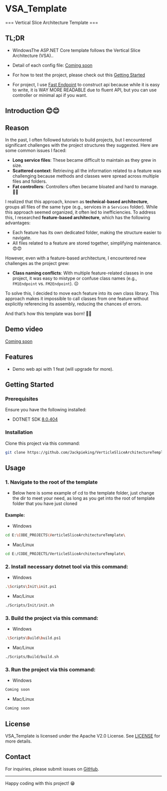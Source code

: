# VSA_Template

=== Vertical Slice Architecture Template ===

## TL;DR

- WindowsThe ASP.NET Core template follows the Vertical Slice Architecture (VSA)..

- Detail of each config file: [Coming soon]()

- For how to test the project, please check out this [Getting Started](#getting-started)

- For project, I use [Fast Endpoint](https://fast-endpoints.com/) to construct api because while it is easy to write, it is WAY MORE READABLE due to fluent API, but you can use controller or minimal api if you want.

## Introduction 😊😊

## Reason

In the past, I often followed tutorials to build projects, but I encountered significant challenges with the project structures they suggested. Here are some common issues I faced:

- **Long service files**: These became difficult to maintain as they grew in size.
- **Scattered context**: Retrieving all the information related to a feature was challenging because methods and classes were spread across multiple files and folders.
- **Fat controllers**: Controllers often became bloated and hard to manage. 🤦‍♂️

I realized that this approach, known as **technical-based architecture**, groups all files of the same type (e.g., services in a `Services` folder). While this approach seemed organized, it often led to inefficiencies. To address this, I researched **feature-based architecture**, which has the following advantages:

- Each feature has its own dedicated folder, making the structure easier to navigate.
- All files related to a feature are stored together, simplifying maintenance. 😍😍

However, even with a feature-based architecture, I encountered new challenges as the project grew:

- **Class naming conflicts**: With multiple feature-related classes in one project, it was easy to mistype or confuse class names (e.g., `FM1Endpoint` vs. `FM2Endpoint`). ☹️

To solve this, I decided to move each feature into its own class library. This approach makes it impossible to call classes from one feature without explicitly referencing its assembly, reducing the chances of errors.

And that’s how this template was born! 🤣🤣

## Demo video

[Coming soon]()

## Features

- Demo web api with 1 feat (will upgrade for more).

## Getting Started

### Prerequisites

Ensure you have the following installed:

- DOTNET SDK [8.0.404](https://dotnet.microsoft.com/en-us/download/dotnet/8.0)

### Installation

Clone this project via this command:

```bash
git clone https://github.com/Jackpieking/VerticleSliceArchitectureTemplate.git
```

## Usage

### 1. Navigate to the root of the template

- Below here is some example of cd to the template folder, just change the dir to meet your need, as long as you get into the root of template folder that you have just cloned

#### Example:

- Windows

```bash
cd E:\CODE_PROJECTS\VerticleSliceArchitectureTemplate\
```

- Mac/Linux

```bash
cd E:/CODE_PROJECTS/VerticleSliceArchitectureTemplate\
```

### 2. Install necessary dotnet tool via this command:

- Windows

```bash
.\Scripts\Init\init.ps1
```

- Mac/Linux

```bash
./Scripts/Init/init.sh
```

### 3. Build the project via this command:

- Windows

```bash
.\Scripts\Build\build.ps1
```

- Mac/Linux

```bash
./Scripts/Build/build.sh
```

### 3. Run the project via this command:

- Windows

```bash
Coming soon
```

- Mac/Linux

```bash
Coming soon
```

## License

VSA_Template is licensed under the Apache V2.0 License. See [LICENSE](https://github.com/Jackpieking/VerticleSliceArchitectureTemplate/blob/master/LICENSE) for more details.

## Contact

For inquiries, please submit issues on [GitHub](https://github.com/Jackpieking/VerticleSliceArchitectureTemplate).

---

Happy coding with this project! 😁

